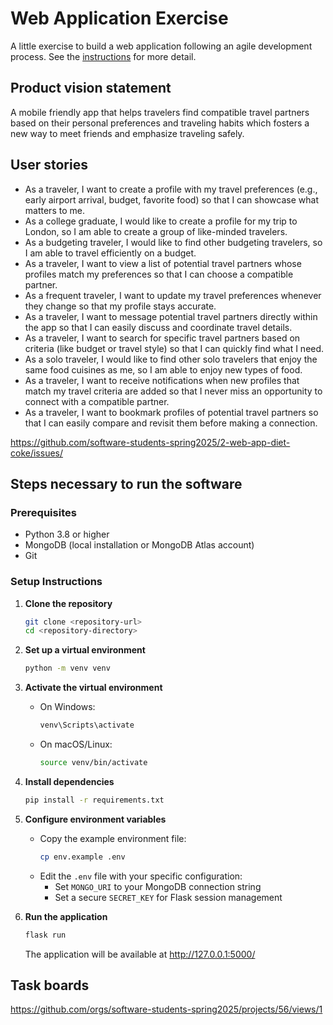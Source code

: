 # Web Application Exercise

A little exercise to build a web application following an agile development process. See the [instructions](instructions.md) for more detail.

## Product vision statement

A mobile friendly app that helps travelers find compatible travel partners based on their personal preferences and traveling habits which fosters a new way to meet friends and emphasize traveling safely.

## User stories


- As a traveler, I want to create a profile with my travel preferences (e.g., early airport arrival, budget, favorite food) so that I can showcase what matters to me.
- As a college graduate, I would like to create a profile for my trip to London, so I am able to create a group of like-minded travelers. 
- As a budgeting traveler, I would like to find other budgeting travelers, so I am able to travel efficiently on a budget.
- As a traveler, I want to view a list of potential travel partners whose profiles match my preferences so that I can choose a compatible partner.
- As a frequent traveler, I want to update my travel preferences whenever they change so that my profile stays accurate.
- As a traveler, I want to message potential travel partners directly within the app so that I can easily discuss and coordinate travel details.
- As a traveler, I want to search for specific travel partners based on criteria (like budget or travel style) so that I can quickly find what I need.
- As a solo traveler, I would like to find other solo travelers that enjoy the same food cuisines as me, so I am able to enjoy new types of food. 
- As a traveler, I want to receive notifications when new profiles that match my travel criteria are added so that I never miss an opportunity to connect with a compatible partner.
- As a traveler, I want to bookmark profiles of potential travel partners so that I can easily compare and revisit them before making a connection.

https://github.com/software-students-spring2025/2-web-app-diet-coke/issues/


## Steps necessary to run the software

### Prerequisites
- Python 3.8 or higher
- MongoDB (local installation or MongoDB Atlas account)
- Git

### Setup Instructions

1. **Clone the repository**
   ```bash
   git clone <repository-url>
   cd <repository-directory>
   ```

2. **Set up a virtual environment**
   ```bash
   python -m venv venv
   ```

3. **Activate the virtual environment**
   - On Windows:
     ```bash
     venv\Scripts\activate
     ```
   - On macOS/Linux:
     ```bash
     source venv/bin/activate
     ```

4. **Install dependencies**
   ```bash
   pip install -r requirements.txt
   ```

5. **Configure environment variables**
   - Copy the example environment file:
     ```bash
     cp env.example .env
     ```
   - Edit the `.env` file with your specific configuration:
     - Set `MONGO_URI` to your MongoDB connection string
     - Set a secure `SECRET_KEY` for Flask session management

6. **Run the application**
   ```bash
   flask run
   ```
   The application will be available at http://127.0.0.1:5000/

## Task boards

https://github.com/orgs/software-students-spring2025/projects/56/views/1
